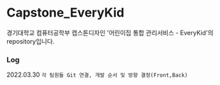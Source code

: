 # Capstone_EveryKid

경기대학교 컴퓨터공학부 캡스톤디자인 '어린이집 통합 관리서비스 - EveryKid'의 repository입니다.

### Log
2022.03.30
``` 각 팀원들 Git 연결, 개발 순서 및 방향 결정(Front,Back) ```

